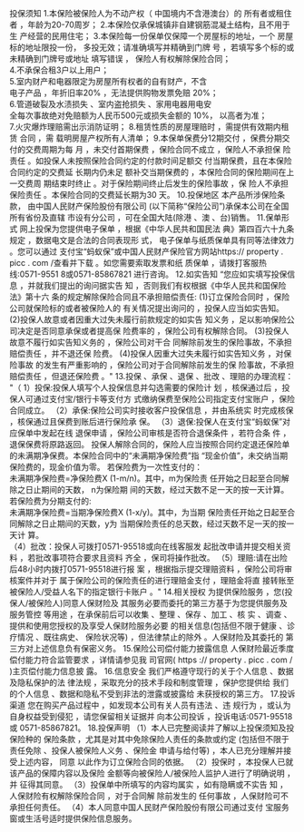 投保须知 
1.本保险被保险人为不动产权（   中国境内不含港澳台）的   所有者或租住者   ，年龄为20-70周岁； 
2.本保险仅承保城镇非自建钢筋混凝土结构，且不用于生   产经营的民用住宅； 
3.本保险每一份保单仅保障一个房屋标的地址，一个  房屋 标的地址限投一份，     多投无效；请准确填写并精确到门牌     号     ，若填写多个标的或未精确到门牌号或地址  填写错误     ，     保险人有权解除保险合同；   
4.不承保合租3户以上用户；   
5.室内财产和电器限定为房屋所有权者的自有财产，不含   
电子产品     ，年折旧率20%     ，无法提供购物发票免赔     20%；   
6.管道破裂及水渍损失     、室内盗抢损失     、家用电器用电安   
全每次事故绝对免赔额为人民币500元或损失金额的     10%，     以高者为准；   
7.火灾爆炸理赔需出示消防证明； 
8.租赁性质的房屋理赔时   ，需提供有效期内租赁 合同   ，需   载明房屋产权所有人清单； 
9.本保单保费分12期交付   ，保费分期交付的交费周期为每  月 ，未交付首期保费   ，保险合同不成立   ，保险人不承担保  险责任   。如投保人未按照保险合同约定的付款时间足额交   付当期保费，且在本保险合同约定的交费延 长期内仍未足   额补交当期保费的   ，本保险合同的保险期间在上一交费周   期结束时终止   。对于保险期间终止后发生的保险事故   ，保   险人不承担保险责任   。本保险合同的交费延长期为30 
天。 
10.投保地区 
本产品所涉保险条款，   由中国人民财产保险股份有限公司   (以下简称“保险公司”)承保本公司在全国所有省份及直辖    市设有分公司   ，可在全国大陆(除港   、澳   、台)销售。 
11.保单形式 
网上投保为您提供电子保单   ，根据《中华人民共和国民法   典》第四百六十九条规定   ，数据电文是合法的合同表现形  式，   电子保单与纸质保单具有同等法律效力 。您可以通过  支付宝“蚂蚁保”或中国人民财产保险官方网站https:// 
property . picc . com /查看并下载   。如您需要索取发票和纸    质保单   ，请拨打客服热线:0571-9551 8或0571-85867821  进行咨询。 
12.如实告知 
“您应如实填写投保信息   ，并就我们提出的询问据实告 
知   ，否则我们有权根据《中华人民共和国保险法》第十六   条的规定解除保险合同且不承担赔偿责任: 
(1)订立保险合同时   ，保险公司就保险标的或者被保险人的   有关情况提出询问的   ，投保人应当如实告知。 
(2)投保人故意或者因重大过失未履行前款规定的如实告   知义务   ，足以影响保险公司决定是否同意承保或者提高保   险费率的   ，保险公司有权解除合同。 
(3)投保人故意不履行如实告知义务的   ，保险公司对干合      同解除前发生的保险事故，不承担赔偿责任   ，并不退还保   险费。 
(4)投保人因重大过失未履行如实告知义务   ，对保险事故      的发生有严重影响的   ，保险公司对于合同解除前发生的保   险事故，不承担赔偿责任   ，但退还保险费   。" 
13.投保   、承保   、退保   、批改   、理赔的办理流程： 
"（   1）投保:投保人填写个人投保信息并勾选需要的保险计   划   ，核保通过后   ，投保人可通过支付宝/银行卡等支付方    式缴纳保费至保险公司指定支付宝账户   ，保险合同成立。 
（2）承保:保险公司实时接收客户投保信息   ，并由系统实   时完成核保   ，核保通过且保费到账后进行保险承 保。 
（3）退保:投保人在支付宝“蚂蚁保”对 应保单中发起在线   退保申请   ，保险公司审核是否符合退保条件   ，若符合条 
件   ，退保保费将原路返回。 
投保人解除合同的，保险人应当按照合同约定退还保险单   的未满期净保费。本保险合同中的“未满期净保险费”指     “现金价值”，未交纳当期保险费的，现金价值为零。 
若保险费为一次性支付的：   
未满期净保险费=净保险费X     (1-m/n)。其中，m为保险责     任开始之日起至合同解除之日止期间的天数，  n为保险期       间的天数，经过天数不足一天的按一天计算。   
若保险费为分期支付的:   
未满期净保险费=当期净保险费X     (1-x/y)。其中，为当期     保险责任开始之日起至合同解除之日止期间的天数，y为      当期保险责任的总天数，经过天数不足一天的按一天计        算。   
（4）批改：投保人可拨打0571-95518或向在线客服发     起批改申请并提交相关资料   ，若批改事项符合要求且资料   齐全   ，保司将操作批改。 
（5）理赔:请在出险后48小时内拨打0571-95518进行报   案   ，根据指示提交理赔资料   ，保险公司将审 核案件并对于   属于保险公司的保险责任的进行理赔金支付   ，理赔金将直   接转账至被保险人/受益人名下的指定银行卡账户   。" 
14.相关授权 
为提供保险服务   ，您(投保人/被保险人)同意人保财险及     其服务必要而委托的第三方基于为您提供服务及服务管控   等用途   ，在承保前后可以收集   、整理   、保存   、加工   、核 
实   、调查   、提供和使用您授权的及享受人保财险服务必要   的相关信息(包括但不限于健康   、诊疗情况   、既往病史、 
保险状况等)   ，但法律禁止的除外   。人保财险及其委托的   第三方对上述信息负有保密义务。 
15.保险公司偿付能力披露信息 
人保财险最近季度偿付能力符合监管要求   ，详情请参见我 司官网( https :// property . picc . com /   )主页偿付能力信息披   露。 
16.信息安全 
我们严格遵守现行的关于个人信息   、数据及隐私保护的法   律法规   ，采取充分的技术手段和制度管理   ，保护您提供给   我们的个人信息   、数据和隐私不受到非法的泄露或披露给   未获授权的第三方。 
17.投诉渠道 
您在购买产品过程中   ，如发现本公司有关人员有违法   、违   规行为   ，或认为自身权益受到侵犯   ，请您保留相关证据并  向本公司投诉   ，投诉电话:0571-95518或 
0571-85867821。 
18.投保声明 
（1）本人已完整阅读并了解以上投保须知及投保险种的   保险条款   ，尤其是对其中免除保险人责任的条款或约定   (包括但不限于责任免除   、投保人被保险人义务   、保险金 申请与给付等)   ，本人已充分理解并接受上述内容，   同意   以此作为订立保险合同的依据。 
（2）投保时   ，本投保人已就该产品的保障内容以及保险   金额等向被保险人/被保险人监护人进行了明确说明   ，并  征得其同意。 
（3）投保单中所填写的内容均属实   ，如有隐瞒或不实告   知   ，人保财险有权解除保险合同   ，对于合同解 除前发生的   任何事故   ，人保财险可不承担任何责任。 
（4）本人同意中国人民财产保险股份有限公司通过支付   宝服务窗或生活号适时提供保险信息服务。 

